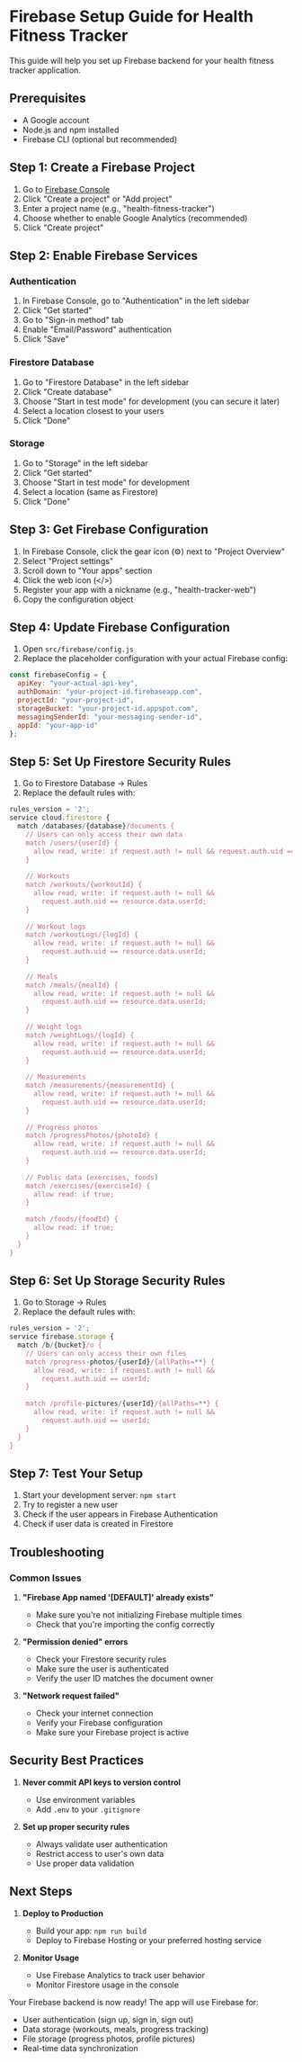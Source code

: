 # Firebase Setup Guide for Health Fitness Tracker

This guide will help you set up Firebase backend for your health fitness tracker application.

## Prerequisites

- A Google account
- Node.js and npm installed
- Firebase CLI (optional but recommended)

## Step 1: Create a Firebase Project

1. Go to [Firebase Console](https://console.firebase.google.com/)
2. Click "Create a project" or "Add project"
3. Enter a project name (e.g., "health-fitness-tracker")
4. Choose whether to enable Google Analytics (recommended)
5. Click "Create project"

## Step 2: Enable Firebase Services

### Authentication
1. In Firebase Console, go to "Authentication" in the left sidebar
2. Click "Get started"
3. Go to "Sign-in method" tab
4. Enable "Email/Password" authentication
5. Click "Save"

### Firestore Database
1. Go to "Firestore Database" in the left sidebar
2. Click "Create database"
3. Choose "Start in test mode" for development (you can secure it later)
4. Select a location closest to your users
5. Click "Done"

### Storage
1. Go to "Storage" in the left sidebar
2. Click "Get started"
3. Choose "Start in test mode" for development
4. Select a location (same as Firestore)
5. Click "Done"

## Step 3: Get Firebase Configuration

1. In Firebase Console, click the gear icon (⚙️) next to "Project Overview"
2. Select "Project settings"
3. Scroll down to "Your apps" section
4. Click the web icon (</>)
5. Register your app with a nickname (e.g., "health-tracker-web")
6. Copy the configuration object

## Step 4: Update Firebase Configuration

1. Open `src/firebase/config.js`
2. Replace the placeholder configuration with your actual Firebase config:

```javascript
const firebaseConfig = {
  apiKey: "your-actual-api-key",
  authDomain: "your-project-id.firebaseapp.com",
  projectId: "your-project-id",
  storageBucket: "your-project-id.appspot.com",
  messagingSenderId: "your-messaging-sender-id",
  appId: "your-app-id"
};
```

## Step 5: Set Up Firestore Security Rules

1. Go to Firestore Database → Rules
2. Replace the default rules with:

```javascript
rules_version = '2';
service cloud.firestore {
  match /databases/{database}/documents {
    // Users can only access their own data
    match /users/{userId} {
      allow read, write: if request.auth != null && request.auth.uid == userId;
    }
    
    // Workouts
    match /workouts/{workoutId} {
      allow read, write: if request.auth != null && 
        request.auth.uid == resource.data.userId;
    }
    
    // Workout logs
    match /workoutLogs/{logId} {
      allow read, write: if request.auth != null && 
        request.auth.uid == resource.data.userId;
    }
    
    // Meals
    match /meals/{mealId} {
      allow read, write: if request.auth != null && 
        request.auth.uid == resource.data.userId;
    }
    
    // Weight logs
    match /weightLogs/{logId} {
      allow read, write: if request.auth != null && 
        request.auth.uid == resource.data.userId;
    }
    
    // Measurements
    match /measurements/{measurementId} {
      allow read, write: if request.auth != null && 
        request.auth.uid == resource.data.userId;
    }
    
    // Progress photos
    match /progressPhotos/{photoId} {
      allow read, write: if request.auth != null && 
        request.auth.uid == resource.data.userId;
    }
    
    // Public data (exercises, foods)
    match /exercises/{exerciseId} {
      allow read: if true;
    }
    
    match /foods/{foodId} {
      allow read: if true;
    }
  }
}
```

## Step 6: Set Up Storage Security Rules

1. Go to Storage → Rules
2. Replace the default rules with:

```javascript
rules_version = '2';
service firebase.storage {
  match /b/{bucket}/o {
    // Users can only access their own files
    match /progress-photos/{userId}/{allPaths=**} {
      allow read, write: if request.auth != null && 
        request.auth.uid == userId;
    }
    
    match /profile-pictures/{userId}/{allPaths=**} {
      allow read, write: if request.auth != null && 
        request.auth.uid == userId;
    }
  }
}
```

## Step 7: Test Your Setup

1. Start your development server: `npm start`
2. Try to register a new user
3. Check if the user appears in Firebase Authentication
4. Check if user data is created in Firestore

## Troubleshooting

### Common Issues

1. **"Firebase App named '[DEFAULT]' already exists"**
   - Make sure you're not initializing Firebase multiple times
   - Check that you're importing the config correctly

2. **"Permission denied" errors**
   - Check your Firestore security rules
   - Make sure the user is authenticated
   - Verify the user ID matches the document owner

3. **"Network request failed"**
   - Check your internet connection
   - Verify your Firebase configuration
   - Make sure your Firebase project is active

## Security Best Practices

1. **Never commit API keys to version control**
   - Use environment variables
   - Add `.env` to your `.gitignore`

2. **Set up proper security rules**
   - Always validate user authentication
   - Restrict access to user's own data
   - Use proper data validation

## Next Steps

1. **Deploy to Production**
   - Build your app: `npm run build`
   - Deploy to Firebase Hosting or your preferred hosting service

2. **Monitor Usage**
   - Use Firebase Analytics to track user behavior
   - Monitor Firestore usage in the console

Your Firebase backend is now ready! The app will use Firebase for:
- User authentication (sign up, sign in, sign out)
- Data storage (workouts, meals, progress tracking)
- File storage (progress photos, profile pictures)
- Real-time data synchronization 